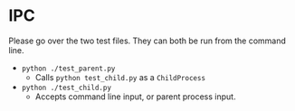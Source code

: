# IPC

Please go over the two test files. They can both be run from the command line.

- `python ./test_parent.py`
    - Calls `python test_child.py` as a `ChildProcess`
- `python ./test_child.py`
    - Accepts command line input, or parent process input.
